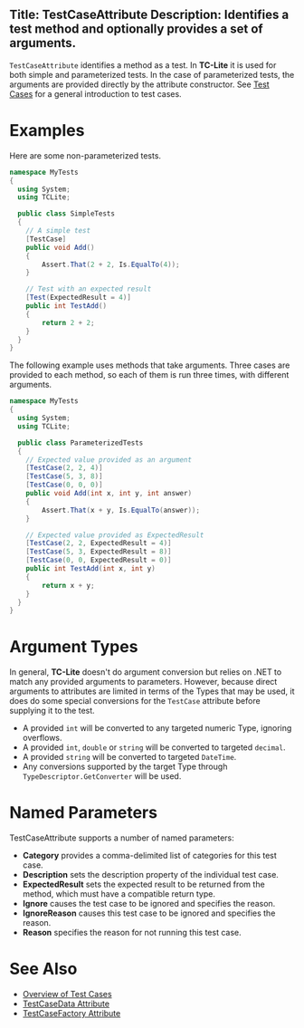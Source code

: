 Title: TestCaseAttribute
Description: Identifies a test method and optionally provides a set of arguments.
---

`TestCaseAttribute` identifies a method as a test. In **TC-Lite** it is used for both
simple and parameterized tests. In the case of parameterized tests, the arguments
are provided directly by the attribute constructor. See [Test Cases][1] for a general
introduction to test cases.

# Examples

Here are some non-parameterized tests.

```c#
namespace MyTests
{
  using System;
  using TCLite;

  public class SimpleTests
  {
    // A simple test
    [TestCase]
    public void Add()
    {
        Assert.That(2 + 2, Is.EqualTo(4));
    }

    // Test with an expected result
    [Test(ExpectedResult = 4)]
    public int TestAdd()
    {
        return 2 + 2;
    }
  }
}
```

The following example uses methods that take arguments. Three cases are provided to each method,
so each of them is run three times, with different arguments.

```c#
namespace MyTests
{
  using System;
  using TCLite;

  public class ParameterizedTests
  {
    // Expected value provided as an argument
    [TestCase(2, 2, 4)]
    [TestCase(5, 3, 8)]
    [TestCase(0, 0, 0)]
    public void Add(int x, int y, int answer)
    {
        Assert.That(x + y, Is.EqualTo(answer));
    }

    // Expected value provided as ExpectedResult
    [TestCase(2, 2, ExpectedResult = 4)]
    [TestCase(5, 3, ExpectedResult = 8)]
    [TestCase(0, 0, ExpectedResult = 0)]
    public int TestAdd(int x, int y)
    {
        return x + y;
    }
  }
}
```

# Argument Types

In general, **TC-Lite** doesn't do argument conversion but relies on .NET to match any
provided arguments to parameters. However, because direct arguments to attributes are
limited in terms of the Types that may be used, it does do some special conversions
for the `TestCase` attribute before supplying it to the test.

* A provided `int` will be converted to any targeted numeric Type, ignoring overflows.
* A provided `int`, `double` or `string` will be converted to targeted `decimal`.
* A provided `string` will be converted to targeted `DateTime`.
* Any conversions supported by the target Type through `TypeDescriptor.GetConverter` will be used.

# Named Parameters

TestCaseAttribute supports a number of named parameters:

* **Category** provides a comma-delimited list of categories for this test case.
* **Description** sets the description property of the individual test case.
* **ExpectedResult** sets the expected result to be returned from the method, which must have a compatible return type.
* **Ignore** causes the test case to be ignored and specifies the reason.
* **IgnoreReason** causes this test case to be ignored and specifies the reason.
* **Reason** specifies the reason for not running this test case.

# See Also

* [Overview of Test Cases][1]
* [TestCaseData Attribute][2]
* [TestCaseFactory Attribute][3]

[1]: /tc-lite/docs/Concepts/test-cases.html
[2]: /tc-lite/docs/Features/Attributes/testcasedata-attribute.html
[3]: /tc-lite/docs/Features/Attributes/testcasefactory-attribute.html
